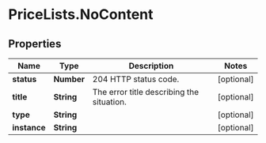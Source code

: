 # PriceLists.NoContent

## Properties
Name | Type | Description | Notes
------------ | ------------- | ------------- | -------------
**status** | **Number** | 204 HTTP status code.  | [optional] 
**title** | **String** | The error title describing the situation. | [optional] 
**type** | **String** |  | [optional] 
**instance** | **String** |  | [optional] 
